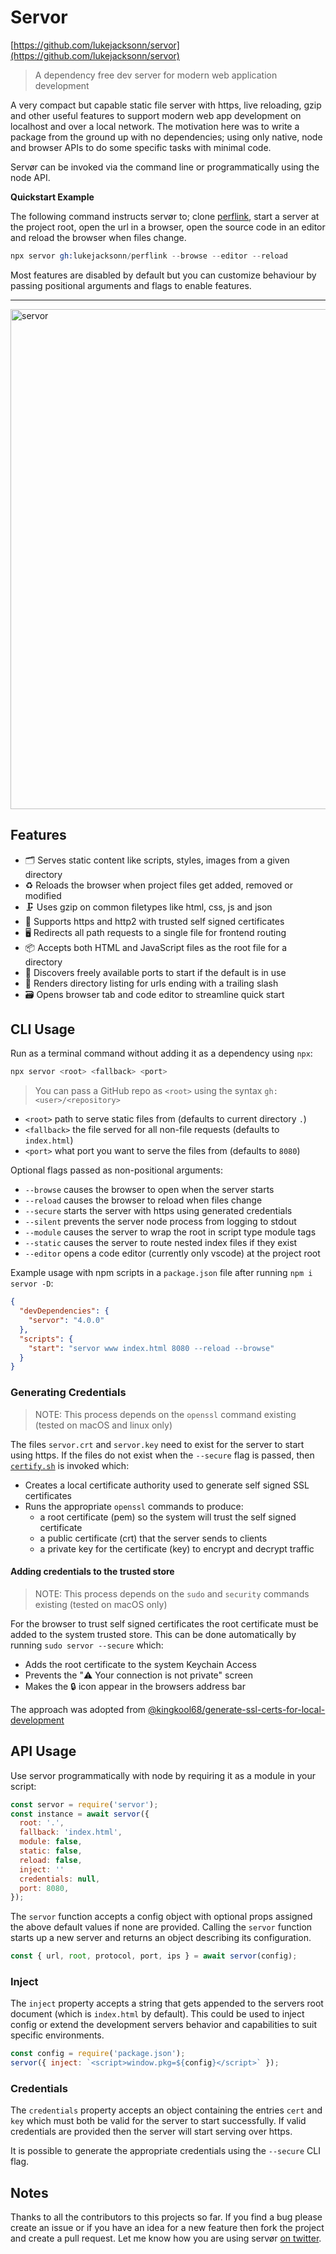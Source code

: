 # Servor

[https://github.com/lukejacksonn/servor](https://github.com/lukejacksonn/servor)

> A dependency free dev server for modern web application development

A very compact but capable static file server with https, live reloading, gzip and other useful features to support modern web app development on localhost and over a local network. The motivation here was to write a package from the ground up with no dependencies; using only native, node and browser APIs to do some specific tasks with minimal code.

Servør can be invoked via the command line or programmatically using the node API.

**Quickstart Example**

The following command instructs servør to; clone [perflink](https://github.com/lukejacksonn/perflink), start a server at the project root, open the url in a browser, open the source code in an editor and reload the browser when files change.

```s
npx servor gh:lukejacksonn/perflink --browse --editor --reload
```

Most features are disabled by default but you can customize behaviour by passing positional arguments and flags to enable features.

<hr>

<img src="https://user-images.githubusercontent.com/1457604/68399629-979e8480-016e-11ea-89b3-0f852a018042.gif" alt="servor" width="800">

## Features

- 🗂 Serves static content like scripts, styles, images from a given directory
- ♻️ Reloads the browser when project files get added, removed or modified
- 🗜 Uses gzip on common filetypes like html, css, js and json
- 🔐 Supports https and http2 with trusted self signed certificates
- 🖥 Redirects all path requests to a single file for frontend routing
- 📦 Accepts both HTML and JavaScript files as the root file for a directory
- 🔎 Discovers freely available ports to start if the default is in use
- 📄 Renders directory listing for urls ending with a trailing slash
- 🗃 Opens browser tab and code editor to streamline quick start

## CLI Usage

Run as a terminal command without adding it as a dependency using `npx`:

```s
npx servor <root> <fallback> <port>
```

> You can pass a GitHub repo as `<root>` using the syntax `gh:<user>/<repository>`

- `<root>` path to serve static files from (defaults to current directory `.`)
- `<fallback>` the file served for all non-file requests (defaults to `index.html`)
- `<port>` what port you want to serve the files from (defaults to `8080`)

Optional flags passed as non-positional arguments:

- `--browse` causes the browser to open when the server starts
- `--reload` causes the browser to reload when files change
- `--secure` starts the server with https using generated credentials
- `--silent` prevents the server node process from logging to stdout
- `--module` causes the server to wrap the root in script type module tags
- `--static` causes the server to route nested index files if they exist
- `--editor` opens a code editor (currently only vscode) at the project root

Example usage with npm scripts in a `package.json` file after running `npm i servor -D`:

```json
{
  "devDependencies": {
    "servor": "4.0.0"
  },
  "scripts": {
    "start": "servor www index.html 8080 --reload --browse"
  }
}
```

### Generating Credentials

> NOTE: This process depends on the `openssl` command existing (tested on macOS and linux only)

The files `servor.crt` and `servor.key` need to exist for the server to start using https. If the files do not exist when the `--secure` flag is passed, then [`certify.sh`](/certify.sh) is invoked which:

- Creates a local certificate authority used to generate self signed SSL certificates
- Runs the appropriate `openssl` commands to produce:
  - a root certificate (pem) so the system will trust the self signed certificate
  - a public certificate (crt) that the server sends to clients
  - a private key for the certificate (key) to encrypt and decrypt traffic

#### Adding credentials to the trusted store

> NOTE: This process depends on the `sudo` and `security` commands existing (tested on macOS only)

For the browser to trust self signed certificates the root certificate must be added to the system trusted store. This can be done automatically by running `sudo servor --secure` which:

- Adds the root certificate to the system Keychain Access
- Prevents the "⚠️ Your connection is not private" screen
- Makes the 🔒 icon appear in the browsers address bar

The approach was adopted from [@kingkool68/generate-ssl-certs-for-local-development](https://github.com/kingkool68/generate-ssl-certs-for-local-development)

## API Usage

Use servor programmatically with node by requiring it as a module in your script:

```js
const servor = require('servor');
const instance = await servor({
  root: '.',
  fallback: 'index.html',
  module: false,
  static: false,
  reload: false,
  inject: ''
  credentials: null,
  port: 8080,
});
```

The `servor` function accepts a config object with optional props assigned the above default values if none are provided. Calling the `servor` function starts up a new server and returns an object describing its configuration.

```js
const { url, root, protocol, port, ips } = await servor(config);
```

### Inject

The `inject` property accepts a string that gets appended to the servers root document (which is `index.html` by default). This could be used to inject config or extend the development servers behavior and capabilities to suit specific environments.

```js
const config = require('package.json');
servor({ inject: `<script>window.pkg=${config}</script>` });
```

### Credentials

The `credentials` property accepts an object containing the entries `cert` and `key` which must both be valid for the server to start successfully. If valid credentials are provided then the server will start serving over https.

It is possible to generate the appropriate credentials using the `--secure` CLI flag.

## Notes

Thanks to all the contributors to this projects so far. If you find a bug please create an issue or if you have an idea for a new feature then fork the project and create a pull request. Let me know how you are using servør [on twitter](https://twitter.com/lukejacksonn).

